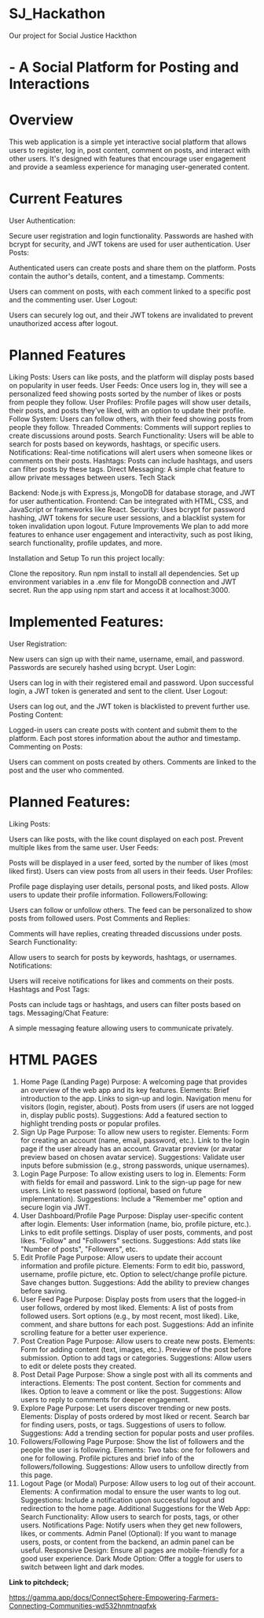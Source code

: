 # SJ_Hackathon

Our project for Social Justice Hackthon

# - A Social Platform for Posting and Interactions

# Overview

This web application is a simple yet interactive social platform that allows users to register, log in, post content, comment on posts, and interact with other users. It's designed with features that encourage user engagement and provide a seamless experience for managing user-generated content.

# Current Features

User Authentication:

Secure user registration and login functionality.
Passwords are hashed with bcrypt for security, and JWT tokens are used for user authentication.
User Posts:

Authenticated users can create posts and share them on the platform.
Posts contain the author's details, content, and a timestamp.
Comments:

Users can comment on posts, with each comment linked to a specific post and the commenting user.
User Logout:

Users can securely log out, and their JWT tokens are invalidated to prevent unauthorized access after logout.

# Planned Features

Liking Posts: Users can like posts, and the platform will display posts based on popularity in user feeds.
User Feeds: Once users log in, they will see a personalized feed showing posts sorted by the number of likes or posts from people they follow.
User Profiles: Profile pages will show user details, their posts, and posts they’ve liked, with an option to update their profile.
Follow System: Users can follow others, with their feed showing posts from people they follow.
Threaded Comments: Comments will support replies to create discussions around posts.
Search Functionality: Users will be able to search for posts based on keywords, hashtags, or specific users.
Notifications: Real-time notifications will alert users when someone likes or comments on their posts.
Hashtags: Posts can include hashtags, and users can filter posts by these tags.
Direct Messaging: A simple chat feature to allow private messages between users.
Tech Stack

Backend: Node.js with Express.js, MongoDB for database storage, and JWT for user authentication.
Frontend: Can be integrated with HTML, CSS, and JavaScript or frameworks like React.
Security: Uses bcrypt for password hashing, JWT tokens for secure user sessions, and a blacklist system for token invalidation upon logout.
Future Improvements
We plan to add more features to enhance user engagement and interactivity, such as post liking, search functionality, profile updates, and more.

Installation and Setup
To run this project locally:

Clone the repository.
Run npm install to install all dependencies.
Set up environment variables in a .env file for MongoDB connection and JWT secret.
Run the app using npm start and access it at localhost:3000.

# Implemented Features:

User Registration:

New users can sign up with their name, username, email, and password.
Passwords are securely hashed using bcrypt.
User Login:

Users can log in with their registered email and password.
Upon successful login, a JWT token is generated and sent to the client.
User Logout:

Users can log out, and the JWT token is blacklisted to prevent further use.
Posting Content:

Logged-in users can create posts with content and submit them to the platform.
Each post stores information about the author and timestamp.
Commenting on Posts:

Users can comment on posts created by others.
Comments are linked to the post and the user who commented.

# Planned Features:

Liking Posts:

Users can like posts, with the like count displayed on each post.
Prevent multiple likes from the same user.
User Feeds:

Posts will be displayed in a user feed, sorted by the number of likes (most liked first).
Users can view posts from all users in their feeds.
User Profiles:

Profile page displaying user details, personal posts, and liked posts.
Allow users to update their profile information.
Followers/Following:

Users can follow or unfollow others.
The feed can be personalized to show posts from followed users.
Post Comments and Replies:

Comments will have replies, creating threaded discussions under posts.
Search Functionality:

Allow users to search for posts by keywords, hashtags, or usernames.
Notifications:

Users will receive notifications for likes and comments on their posts.
Hashtags and Post Tags:

Posts can include tags or hashtags, and users can filter posts based on tags.
Messaging/Chat Feature:

A simple messaging feature allowing users to communicate privately.

# HTML PAGES

1. Home Page (Landing Page)
   Purpose: A welcoming page that provides an overview of the web app and its key features.
   Elements:
   Brief introduction to the app.
   Links to sign-up and login.
   Navigation menu for visitors (login, register, about).
   Posts from users (if users are not logged in, display public posts).
   Suggestions: Add a featured section to highlight trending posts or popular profiles.
2. Sign Up Page
   Purpose: To allow new users to register.
   Elements:
   Form for creating an account (name, email, password, etc.).
   Link to the login page if the user already has an account.
   Gravatar preview (or avatar preview based on chosen avatar service).
   Suggestions: Validate user inputs before submission (e.g., strong passwords, unique usernames).
3. Login Page
   Purpose: To allow existing users to log in.
   Elements:
   Form with fields for email and password.
   Link to the sign-up page for new users.
   Link to reset password (optional, based on future implementation).
   Suggestions: Include a "Remember me" option and secure login via JWT.
4. User Dashboard/Profile Page
   Purpose: Display user-specific content after login.
   Elements:
   User information (name, bio, profile picture, etc.).
   Links to edit profile settings.
   Display of user posts, comments, and post likes.
   "Follow" and "Followers" sections.
   Suggestions: Add stats like "Number of posts", "Followers", etc.
5. Edit Profile Page
   Purpose: Allow users to update their account information and profile picture.
   Elements:
   Form to edit bio, password, username, profile picture, etc.
   Option to select/change profile picture.
   Save changes button.
   Suggestions: Add the ability to preview changes before saving.
6. User Feed Page
   Purpose: Display posts from users that the logged-in user follows, ordered by most liked.
   Elements:
   A list of posts from followed users.
   Sort options (e.g., by most recent, most liked).
   Like, comment, and share buttons for each post.
   Suggestions: Add an infinite scrolling feature for a better user experience.
7. Post Creation Page
   Purpose: Allow users to create new posts.
   Elements:
   Form for adding content (text, images, etc.).
   Preview of the post before submission.
   Option to add tags or categories.
   Suggestions: Allow users to edit or delete posts they created.
8. Post Detail Page
   Purpose: Show a single post with all its comments and interactions.
   Elements:
   The post content.
   Section for comments and likes.
   Option to leave a comment or like the post.
   Suggestions: Allow users to reply to comments for deeper engagement.
9. Explore Page
   Purpose: Let users discover trending or new posts.
   Elements:
   Display of posts ordered by most liked or recent.
   Search bar for finding users, posts, or tags.
   Suggestions of users to follow.
   Suggestions: Add a trending section for popular posts and user profiles.
10. Followers/Following Page
    Purpose: Show the list of followers and the people the user is following.
    Elements:
    Two tabs: one for followers and one for following.
    Profile pictures and brief info of the followers/following.
    Suggestions: Allow users to unfollow directly from this page.
11. Logout Page (or Modal)
    Purpose: Allow users to log out of their account.
    Elements:
    A confirmation modal to ensure the user wants to log out.
    Suggestions: Include a notification upon successful logout and redirection to the home page.
    Additional Suggestions for the Web App:
    Search Functionality: Allow users to search for posts, tags, or other users.
    Notifications Page: Notify users when they get new followers, likes, or comments.
    Admin Panel (Optional): If you want to manage users, posts, or content from the backend, an admin panel can be useful.
    Responsive Design: Ensure all pages are mobile-friendly for a good user experience.
    Dark Mode Option: Offer a toggle for users to switch between light and dark modes.


**Link to pitchdeck;**

https://gamma.app/docs/ConnectSphere-Empowering-Farmers-Connecting-Communities-wd532hnmtnqqfxk
